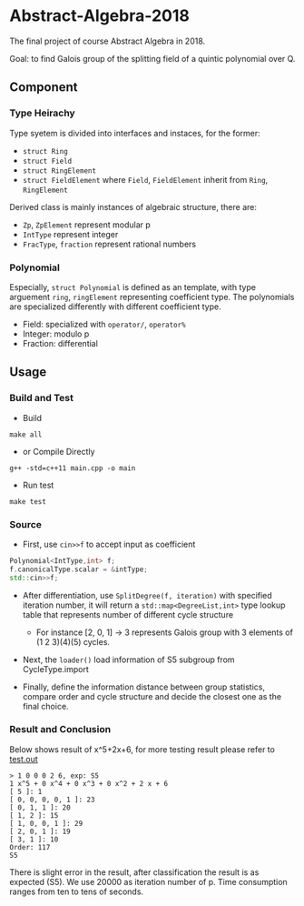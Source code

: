 # Abstract-Algebra-2018
The final project of course Abstract Algebra in 2018.

Goal: to find Galois group of the splitting field of a quintic polynomial over Q.

## Component

### Type Heirachy
Type syetem is divided into interfaces and instaces, for the former:
- `struct Ring`
- `struct Field`
- `struct RingElement`
- `struct FieldElement`
where `Field`, `FieldElement` inherit from `Ring`, `RingElement`

Derived class is mainly instances of algebraic structure, there are:
- `Zp`, `ZpElement` represent modular p
- `IntType` represent integer
- `FracType`, `fraction` represent rational numbers
### Polynomial
Especially, `struct Polynomial` is defined as an template, with type arguement `ring`, `ringElement` representing coefficient type. The polynomials are specialized differently with different coefficient type.
- Field: specialized with `operator/`, `operator%`
- Integer: modulo p
- Fraction: differential

## Usage
### Build and Test
- Build
```shell
make all
```
- or Compile Directly
```shell
g++ -std=c++11 main.cpp -o main
```
- Run test
```shell
make test
```

### Source
- First, use `cin>>f` to accept input as coefficient
```c++
Polynomial<IntType,int> f;
f.canonicalType.scalar = &intType;
std::cin>>f;
```
- After differentiation, use `SplitDegree(f, iteration)` with specified iteration number, it will return a `std::map<DegreeList,int>` type lookup table that represents number of different cycle structure
    - For instance [2, 0, 1] -> 3 represents Galois group with 3 elements of (1 2 3)(4)(5) cycles.

- Next, the `loader()` load information of S5 subgroup from CycleType.import
- Finally, define the information distance between group statistics, compare order and cycle structure and decide the closest one as the final choice.

### Result and Conclusion
Below shows result of x^5+2x+6, for more testing result please refer to [test.out](https://github.com/asd00012334/Abstract-Algebra-2018/blob/master/test.out)
```
> 1 0 0 0 2 6, exp: S5
1 x^5 + 0 x^4 + 0 x^3 + 0 x^2 + 2 x + 6
[ 5 ]: 1
[ 0, 0, 0, 0, 1 ]: 23
[ 0, 1, 1 ]: 20
[ 1, 2 ]: 15
[ 1, 0, 0, 1 ]: 29
[ 2, 0, 1 ]: 19
[ 3, 1 ]: 10
Order: 117
S5
```
There is slight error in the result, after classification the result is as expected (S5). We use 20000 as iteration number of p. Time consumption ranges from ten to tens of seconds.
